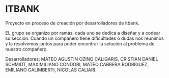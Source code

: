 # ITBANK

Proyecto en proceso de creación por desarrolladores de itbank.

EL grupo se organizo por ramas, cada uno se dedica a diseñar y a codear su sección. Cuando un compañero tiene dificultades o dudas nos reunimos y la resolvemos juntos para poder encontrar la solución al problema de nuestro compañero.

Desarrolladores: MATEO AGUSTIN OZINO CALIGARIS, CRISTIAN DANIEL SCHMIDT, MAXIMILIANO CONDORI, MATEO CABRERA RODRÍGUEZ, EMILIANO GALIMBERTI, NICOLAS CALIARI.
